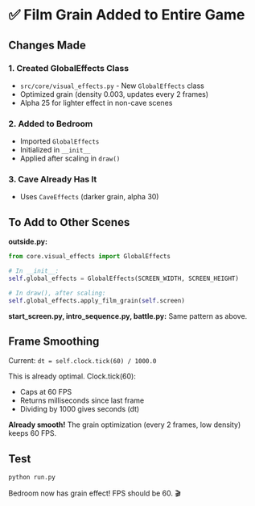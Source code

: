 # ✅ Film Grain Added to Entire Game

## Changes Made

### 1. Created GlobalEffects Class
- `src/core/visual_effects.py` - New `GlobalEffects` class
- Optimized grain (density 0.003, updates every 2 frames)
- Alpha 25 for lighter effect in non-cave scenes

### 2. Added to Bedroom
- Imported `GlobalEffects`
- Initialized in `__init__`
- Applied after scaling in `draw()`

### 3. Cave Already Has It
- Uses `CaveEffects` (darker grain, alpha 30)

## To Add to Other Scenes

**outside.py:**
```python
from core.visual_effects import GlobalEffects

# In __init__:
self.global_effects = GlobalEffects(SCREEN_WIDTH, SCREEN_HEIGHT)

# In draw(), after scaling:
self.global_effects.apply_film_grain(self.screen)
```

**start_screen.py, intro_sequence.py, battle.py:**
Same pattern as above.

## Frame Smoothing

Current: `dt = self.clock.tick(60) / 1000.0`

This is already optimal. Clock.tick(60):
- Caps at 60 FPS
- Returns milliseconds since last frame
- Dividing by 1000 gives seconds (dt)

**Already smooth!** The grain optimization (every 2 frames, low density) keeps 60 FPS.

## Test
```bash
python run.py
```

Bedroom now has grain effect! FPS should be 60. 🎬
